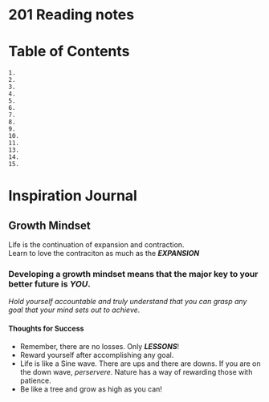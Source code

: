 # 201 Reading notes

# Table of Contents
    1.  
    2.
    3.
    4. 
    5. 
    6. 
    7.
    8.
    9.
    10.
    11. 
    13.
    14.
    15.
    
      
# Inspiration Journal

## Growth Mindset
Life is the continuation of expansion and contraction.  
Learn to love the contraciton as much as the ***EXPANSION***  

### Developing a growth mindset means that the major key to your better future is ***YOU***.

*Hold yourself accountable and truly understand that you can grasp any goal that your mind sets out to achieve*.  

#### Thoughts for Success
- Remember, there are no losses. Only ***LESSONS***!
- Reward yourself after accomplishing any goal.
- Life is like a Sine wave. There are ups and there are downs. If you are on the down wave, *perservere*. Nature has a way of rewarding those with patience. 
- Be like a tree and grow as high as you can!



